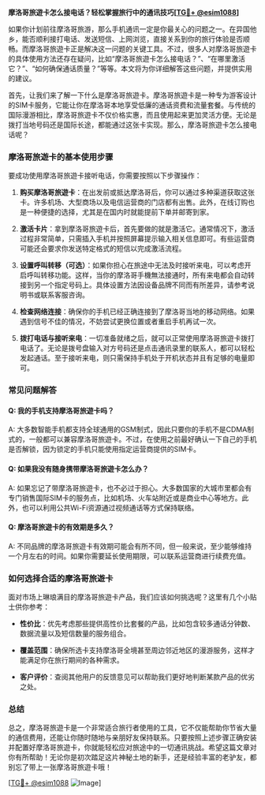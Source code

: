 **摩洛哥旅遊卡怎么接电话？轻松掌握旅行中的通讯技巧[[TG💪+ @esim1088](https://t.me/s/esim1088)]**

如果你计划前往摩洛哥旅游，那么手机通讯一定是你最关心的问题之一。在异国他乡，能否顺利接打电话、发送短信、上网浏览，直接关系到你的旅行体验是否顺畅。而摩洛哥旅遊卡正是解决这一问题的关键工具。不过，很多人对摩洛哥旅遊卡的具体使用方法还存在疑问，比如“摩洛哥旅遊卡怎么接电话？”、“在哪里激活它？”、“如何确保通话质量？”等等。本文将为你详细解答这些问题，并提供实用的建议。

首先，让我们来了解一下什么是摩洛哥旅遊卡。摩洛哥旅遊卡是一种专为游客设计的SIM卡服务，它能让你在摩洛哥本地享受低廉的通话资费和流量套餐。与传统的国际漫游相比，摩洛哥旅遊卡不仅价格实惠，而且使用起来更加灵活方便。无论是拨打当地号码还是国际长途，都能通过这张卡实现。那么，摩洛哥旅遊卡怎么接电话呢？

### **摩洛哥旅遊卡的基本使用步骤**

要成功使用摩洛哥旅遊卡接听电话，你需要按照以下步骤操作：

1. **购买摩洛哥旅遊卡**：在出发前或抵达摩洛哥后，你可以通过多种渠道获取这张卡。许多机场、大型商场以及电信运营商的门店都有出售。此外，在线订购也是一种便捷的选择，尤其是在国内时就能提前下单并邮寄到家。
   
2. **激活卡片**：拿到摩洛哥旅遊卡后，首先要做的就是激活它。通常情况下，激活过程非常简单，只需插入手机并按照屏幕提示输入相关信息即可。有些运营商可能还会要求你发送特定格式的短信以完成激活流程。

3. **设置呼叫转移（可选）**：如果你担心在旅途中无法及时接听来电，可以考虑开启呼叫转移功能。这样，当你的摩洛哥手機無法接通时，所有来电都会自动转接到另一个指定号码上。具体设置方法因设备品牌不同而有所差异，请参考说明书或联系客服咨询。

4. **检查网络连接**：确保你的手机已经正确连接到了摩洛哥当地的移动网络。如果遇到信号不佳的情况，不妨尝试更换位置或者重启手机再试一次。

5. **拨打电话与接听来电**：一切准备就绪之后，就可以正常使用摩洛哥旅遊卡拨打电话了。无论是拨号盘输入对方号码还是点击通讯录里的联系人，都可以轻松发起通话。至于接听来电，则只需保持手机处于开机状态并且有足够的电量即可。

### **常见问题解答**

#### Q: 我的手机支持摩洛哥旅遊卡吗？
A: 大多数智能手机都支持全球通用的GSM制式，因此只要你的手机不是CDMA制式的，一般都可以兼容摩洛哥旅遊卡。不过，在使用之前最好确认一下自己的手机是否解锁，因为锁定的手机只能使用指定运营商提供的SIM卡。

#### Q: 如果我没有随身携带摩洛哥旅遊卡怎么办？
A: 如果忘记了带摩洛哥旅遊卡，也不必过于担心。大多数国家的大城市里都会有专门销售国际SIM卡的服务点，比如机场、火车站附近或是商业中心等地方。此外，也可以利用公共Wi-Fi资源通过视频通话等方式保持联络。

#### Q: 摩洛哥旅遊卡的有效期是多久？
A: 不同品牌的摩洛哥旅遊卡有效期可能会有所不同，但一般来说，至少能够维持一个月左右的时间。如果你需要延长使用期限，可以联系运营商进行续费充值。

### **如何选择合适的摩洛哥旅遊卡**

面对市场上琳琅满目的摩洛哥旅遊卡产品，我们应该如何挑选呢？这里有几个小贴士供你参考：

- **性价比**：优先考虑那些提供高性价比套餐的产品，比如包含较多通话分钟数、数据流量以及短信数量的服务组合。
  
- **覆盖范围**：确保所选卡支持摩洛哥全境甚至周边邻近地区的漫游服务，这样才能满足你在旅行期间的各种需求。

- **客户评价**：查阅其他用户的反馈意见可以帮助我们更好地判断某款产品的优劣之处。

### **总结**

总之，摩洛哥旅遊卡是一个非常适合旅行者使用的工具，它不仅能帮助你节省大量的通信费用，还能让你随时随地与亲朋好友保持联系。只要按照上述步骤正确安装并配置好摩洛哥旅遊卡，你就能轻松应对旅途中的一切通讯挑战。希望这篇文章对你有所帮助！无论你是初次踏足这片神秘土地的新手，还是经验丰富的老驴友，都别忘了带上一张摩洛哥旅遊卡哦！

[[TG💪+ @esim1088](https://t.me/s/esim1088) ![Image](https://i.postimg.cc/4NQfJmqS/Snipaste-2025-05-13-00-14-12.png)]